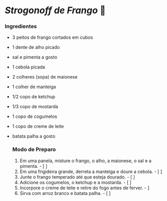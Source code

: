 # *Strogonoff de Frango* :chicken:

### Ingredientes

- 3 peitos de frango cortados em cubos

- 1 dente de alho picado

- sal e pimenta a gosto

- 1 cebola picada

- 2 colheres (sopa) de maionese

- 1 colher de manteiga

- 1/2 copo de ketchup

- 1/3 copo de mostarda

- 1 copo de cogumelos

- 1 copo de creme de leite

- batata palha a gosto

  

  ### Modo de Preparo

  1. Em uma panela, misture o frango, o alho, a maionese, o sal e a pimenta. - [ ]
  2. Em uma frigideira grande, derreta a manteiga e doure a cebola. - [ ]
  3. Junte o frango temperado até que esteja dourado. - [ ]
  4. Adicione os cogumelos, o ketchup e a mostarda. - [ ]
  5. Incorpore o creme de leite e retire do fogo antes de ferver. -  ]
  6. Sirva com arroz branco e batata palha. -  [ ]